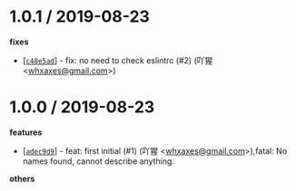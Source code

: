 
1.0.1 / 2019-08-23
==================

**fixes**
  * [[`c48e5ad`](http://github.com/eggjs/egg-tslint-to-eslint/commit/c48e5ad29600c0ab77658f2c7a52a73d8abd348a)] - fix: no need to check eslintrc (#2) (吖猩 <<whxaxes@gmail.com>>)

1.0.0 / 2019-08-23
==================

**features**
  * [[`adec9d9`](http://github.com/eggjs/egg-tslint-to-eslint/commit/adec9d9ee7dc716f48bec3261f38e86e3039b22d)] - feat: first initial (#1) (吖猩 <<whxaxes@gmail.com>>),fatal: No names found, cannot describe anything.

**others**


